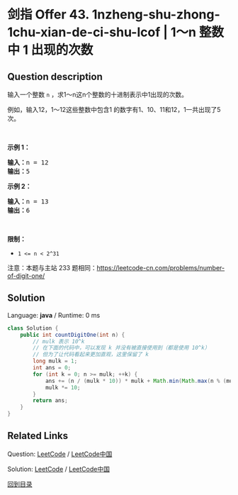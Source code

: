 ﻿# 剑指 Offer 43. 1nzheng-shu-zhong-1chu-xian-de-ci-shu-lcof | 1～n 整数中 1 出现的次数

## Question description

<!--If you want to use the English description, use English description is not available for the problem. Please switch to Chinese. instead-->
<p>输入一个整数 <code>n</code> ，求1～n这n个整数的十进制表示中1出现的次数。</p>

<p>例如，输入12，1～12这些整数中包含1 的数字有1、10、11和12，1一共出现了5次。</p>

<p> </p>

<p><strong>示例 1：</strong></p>

<pre>
<strong>输入：</strong>n = 12
<strong>输出：</strong>5
</pre>

<p><strong>示例 2：</strong></p>

<pre>
<strong>输入：</strong>n = 13
<strong>输出：</strong>6</pre>

<p> </p>

<p><strong>限制：</strong></p>

<ul>
	<li><code>1 <= n < 2^31</code></li>
</ul>

<p>注意：本题与主站 233 题相同：<a href="https://leetcode-cn.com/problems/number-of-digit-one/">https://leetcode-cn.com/problems/number-of-digit-one/</a></p>




## Solution

Language: **java**  /  Runtime: 0 ms

```java
class Solution {
    public int countDigitOne(int n) {
        // mulk 表示 10^k
        // 在下面的代码中，可以发现 k 并没有被直接使用到（都是使用 10^k）
        // 但为了让代码看起来更加直观，这里保留了 k
        long mulk = 1;
        int ans = 0;
        for (int k = 0; n >= mulk; ++k) {
            ans += (n / (mulk * 10)) * mulk + Math.min(Math.max(n % (mulk * 10) - mulk + 1, 0), mulk);
            mulk *= 10;
        }
        return ans;
    }
}


```



## Related Links

Question: [LeetCode](https://leetcode.com/problems/1nzheng-shu-zhong-1chu-xian-de-ci-shu-lcof/description/)  /  [LeetCode中国](https://leetcode-cn.com/problems/1nzheng-shu-zhong-1chu-xian-de-ci-shu-lcof/description/)

Solution: [LeetCode](https://leetcode.com/articles/1nzheng-shu-zhong-1chu-xian-de-ci-shu-lcof/)  /  [LeetCode中国](https://leetcode-cn.com/articles/1nzheng-shu-zhong-1chu-xian-de-ci-shu-lcof/)

[回到目录](../README.md)